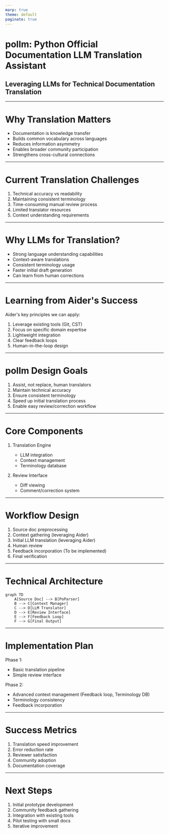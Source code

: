 ```yaml
---
marp: true
theme: default
paginate: true
---
```


# pollm: Python Official Documentation LLM Translation Assistant
## Leveraging LLMs for Technical Documentation Translation

---

# Why Translation Matters

- Documentation is knowledge transfer
- Builds common vocabulary across languages
- Reduces information asymmetry
- Enables broader community participation
- Strengthens cross-cultural connections

---

# Current Translation Challenges

1. Technical accuracy vs readability
2. Maintaining consistent terminology
3. Time-consuming manual review process
4. Limited translator resources
5. Context understanding requirements

---

# Why LLMs for Translation?

- Strong language understanding capabilities
- Context-aware translations
- Consistent terminology usage 
- Faster initial draft generation
- Can learn from human corrections

---

# Learning from Aider's Success

Aider's key principles we can apply:
1. Leverage existing tools (Git, CST)
2. Focus on specific domain expertise
3. Lightweight integration
4. Clear feedback loops
5. Human-in-the-loop design

---

# pollm Design Goals

1. Assist, not replace, human translators
2. Maintain technical accuracy
3. Ensure consistent terminology
4. Speed up initial translation process
5. Enable easy review/correction workflow

---

# Core Components

1. Translation Engine
   - LLM integration
   - Context management
   - Terminology database

2. Review Interface
   - Diff viewing
   - Comment/correction system

---

# Workflow Design

1. Source doc preprocessing
2. Context gathering (leveraging Aider)
3. Initial LLM translation (leveraging Aider)
4. Human review
5. Feedback incorporation (To be implemented)
6. Final verification

---

# Technical Architecture

```mermaid
graph TD
    A[Source Doc] --> B[PoParser]
    B --> C[Context Manager]
    C --> D[LLM Translator]
    D --> E[Review Interface]
    E --> F[Feedback Loop]
    F --> G[Final Output]
```

---

# Implementation Plan

Phase 1:
- Basic translation pipeline
- Simple review interface

Phase 2:
- Advanced context management (Feedback loop, Terminology DB)
- Terminology consistency
- Feedback incorporation

---

# Success Metrics

1. Translation speed improvement
2. Error reduction rate
3. Reviewer satisfaction
4. Community adoption
5. Documentation coverage

---

# Next Steps

1. Initial prototype development
2. Community feedback gathering
3. Integration with existing tools
4. Pilot testing with small docs
5. Iterative improvement

